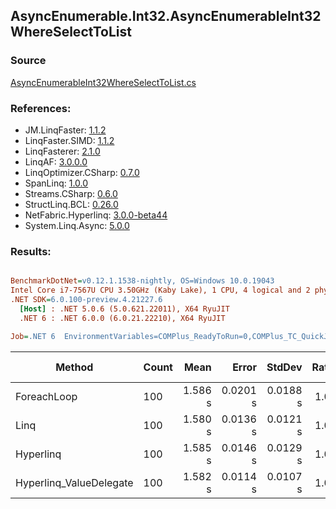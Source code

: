 ﻿## AsyncEnumerable.Int32.AsyncEnumerableInt32WhereSelectToList

### Source
[AsyncEnumerableInt32WhereSelectToList.cs](../LinqBenchmarks/AsyncEnumerable/Int32/AsyncEnumerableInt32WhereSelectToList.cs)

### References:
- JM.LinqFaster: [1.1.2](https://www.nuget.org/packages/JM.LinqFaster/1.1.2)
- LinqFaster.SIMD: [1.1.2](https://www.nuget.org/packages/LinqFaster.SIMD/1.0.3)
- LinqFasterer: [2.1.0](https://www.nuget.org/packages/LinqFasterer/2.1.0)
- LinqAF: [3.0.0.0](https://www.nuget.org/packages/LinqAF/3.0.0.0)
- LinqOptimizer.CSharp: [0.7.0](https://www.nuget.org/packages/LinqOptimizer.CSharp/0.7.0)
- SpanLinq: [1.0.0](https://www.nuget.org/packages/SpanLinq/1.0.0)
- Streams.CSharp: [0.6.0](https://www.nuget.org/packages/Streams.CSharp/0.6.0)
- StructLinq.BCL: [0.26.0](https://www.nuget.org/packages/StructLinq/0.26.0)
- NetFabric.Hyperlinq: [3.0.0-beta44](https://www.nuget.org/packages/NetFabric.Hyperlinq/3.0.0-beta44)
- System.Linq.Async: [5.0.0](https://www.nuget.org/packages/System.Linq.Async/5.0.0)

### Results:
``` ini

BenchmarkDotNet=v0.12.1.1538-nightly, OS=Windows 10.0.19043
Intel Core i7-7567U CPU 3.50GHz (Kaby Lake), 1 CPU, 4 logical and 2 physical cores
.NET SDK=6.0.100-preview.4.21227.6
  [Host] : .NET 5.0.6 (5.0.621.22011), X64 RyuJIT
  .NET 6 : .NET 6.0.0 (6.0.21.22210), X64 RyuJIT

Job=.NET 6  EnvironmentVariables=COMPlus_ReadyToRun=0,COMPlus_TC_QuickJitForLoops=1,COMPlus_TieredPGO=1  Runtime=.NET 6.0  

```
|                  Method | Count |    Mean |    Error |   StdDev | Ratio | RatioSD | Gen 0 | Gen 1 | Gen 2 | Allocated |
|------------------------ |------ |--------:|---------:|---------:|------:|--------:|------:|------:|------:|----------:|
|             ForeachLoop |   100 | 1.586 s | 0.0201 s | 0.0188 s |  1.00 |    0.00 |     - |     - |     - |     21 KB |
|                    Linq |   100 | 1.580 s | 0.0136 s | 0.0121 s |  1.00 |    0.01 |     - |     - |     - |     52 KB |
|               Hyperlinq |   100 | 1.585 s | 0.0146 s | 0.0129 s |  1.00 |    0.02 |     - |     - |     - |     22 KB |
| Hyperlinq_ValueDelegate |   100 | 1.582 s | 0.0114 s | 0.0107 s |  1.00 |    0.01 |     - |     - |     - |     33 KB |
